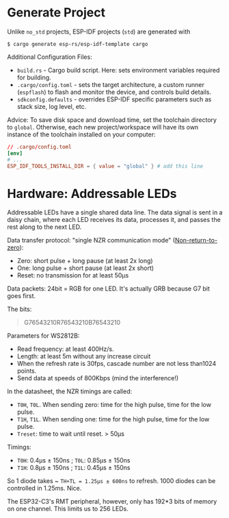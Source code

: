 # Generate Project

Unlike `no_std` projects, ESP-IDF projects (`std`) are generated with

```console
$ cargo generate esp-rs/esp-idf-template cargo
```

Additional Configuration Files:
* `build.rs` - Cargo build script. Here: sets environment variables required for building.
* `.cargo/config.toml` - sets the target architecture,
  a custom runner (`espflash`) to flash and monitor the device, and controls build details.
* `sdkconfig.defaults` - overrides ESP-IDF specific parameters such as stack size, log level, etc.

Advice: To save disk space and download time, set the toolchain directory to `global`.
Otherwise, each new project/workspace will have its own instance of the toolchain installed on your computer:

```toml
// .cargo/config.toml
[env]
# ...
ESP_IDF_TOOLS_INSTALL_DIR = { value = "global" } # add this line
```




# Hardware: Addressable LEDs

Addressable LEDs have a single shared data line.
The data signal is sent in a daisy chain, where each LED receives its data, processes it,
and passes the rest along to the next LED.

Data transfer protocol: "single NZR communication mode" ([Non-return-to-zero](https://en.wikipedia.org/wiki/Non-return-to-zero)):

* Zero: short pulse + long pause (at least 2x long)
* One: long pulse + short pause (at least 2x short)
* Reset: no transmission for at least 50μs

Data packets: 24bit = RGB for one LED.
It's actually GRB because G7 bit goes first.

The bits:

> G76543210R76543210B76543210

Parameters for WS2812B:
* Read frequency: at least 400Hz/s.
* Length: at least 5m without any increase circuit
* When the refresh rate is 30fps, cascade number are not less than1024 points.
* Send data at speeds of 800Kbps (mind the interference!)

In the datasheet, the NZR timings are called:
* `T0H`, `T0L`. When sending zero: time for the high pulse, time for the low pulse.
* `T1H`, `T1L`. When sending one: time for the high pulse, time for the low pulse.
* `Treset`: time to wait until reset. > 50μs

Timings:
* `T0H`: 0.4μs ± 150ns ; `T0L`: 0.85μs ± 150ns
* `T1H`: 0.8μs ± 150ns ; `T1L`: 0.45μs ± 150ns

So 1 diode takes ~ `TH+TL = 1.25μs ± 600ns` to refresh.
1000 diodes can be controlled in 1.25ms. Nice.

The ESP32-C3's RMT peripheral, however, only has 192*3 bits of memory on one channel.
This limits us to 256 LEDs.
